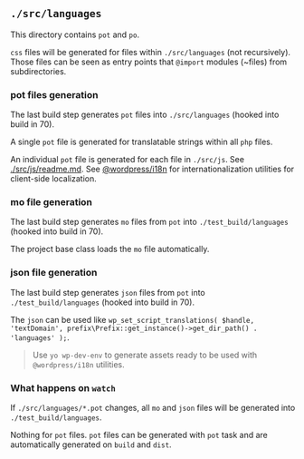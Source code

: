 ## `./src/languages`

This directory contains `pot` and `po`.

`css` files will be generated for files within `./src/languages` (not recursively).
Those files can be seen as entry points that `@import` modules (~files) from subdirectories.

### pot files generation

The last build step generates `pot` files into `./src/languages` (hooked into build in 70).

A single `pot` file is generated for translatable strings within all `php` files.

An individual `pot` file is generated for each file in `./src/js`. See [./src/js/readme.md](???).
See [@wordpress/i18n](https://wordpress.org/gutenberg/handbook/packages/packages-i18n/) for internationalization utilities for client-side localization.

### mo file generation

The last build step generates `mo` files from `pot` into `./test_build/languages` (hooked into build in 70).

The project base class loads the `mo` file automatically.

### json file generation

The last build step generates `json` files from `pot` into `./test_build/languages` (hooked into build in 70).

The `json` can be used like `wp_set_script_translations( $handle, 'textDomain', prefix\Prefix::get_instance()->get_dir_path() . 'languages' );`.

> Use `yo wp-dev-env` to generate assets ready to be used with `@wordpress/i18n` utilities.

### What happens on `watch`

If `./src/languages/*.pot` changes, all `mo` and `json` files will be generated into `./test_build/languages`.

Nothing for `pot` files. `pot` files can be generated with `pot` task and are automatically generated on `build` and `dist`.